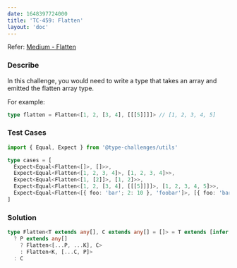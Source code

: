 ```yaml
---
date: 1648397724000
title: 'TC-459: Flatten'
layout: 'doc'
---
```


Refer: [Medium - Flatten](https://github.com/type-challenges/type-challenges/blob/main/questions/00459-medium-flatten/README.md)

### Describe

In this challenge, you would need to write a type that takes an array and emitted the flatten array type.

For example:

```typescript
type flatten = Flatten<[1, 2, [3, 4], [[[5]]]]> // [1, 2, 3, 4, 5]
```

### Test Cases

```typescript
import { Equal, Expect } from '@type-challenges/utils'

type cases = [
  Expect<Equal<Flatten<[]>, []>>,
  Expect<Equal<Flatten<[1, 2, 3, 4]>, [1, 2, 3, 4]>>,
  Expect<Equal<Flatten<[1, [2]]>, [1, 2]>>,
  Expect<Equal<Flatten<[1, 2, [3, 4], [[[5]]]]>, [1, 2, 3, 4, 5]>>,
  Expect<Equal<Flatten<[{ foo: 'bar'; 2: 10 }, 'foobar']>, [{ foo: 'bar'; 2: 10 }, 'foobar']>>
]
```

### Solution

```typescript
type Flatten<T extends any[], C extends any[] = []> = T extends [infer P, ...infer K]
  ? P extends any[]
    ? Flatten<[...P, ...K], C>
    : Flatten<K, [...C, P]>
  : C
```
